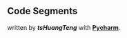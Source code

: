 ## Code Segments


written by ***tsHuangTeng*** with **[Pycharm](https://www.jetbrains.com/pycharm/)**.

